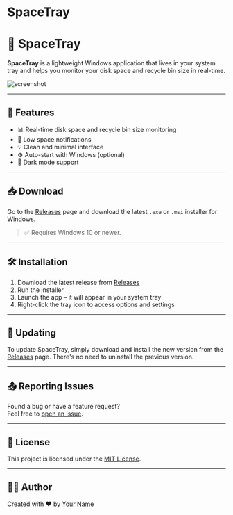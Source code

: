 # SpaceTray

# 🚀 SpaceTray

**SpaceTray** is a lightweight Windows application that lives in your system tray and helps you monitor your disk space and recycle bin size in real-time.

![screenshot]()

---

## 🧩 Features

- 📊 Real-time disk space and recycle bin size monitoring
- 🔔 Low space notifications
- 💡 Clean and minimal interface
- ⚙️ Auto-start with Windows (optional)
- 🌙 Dark mode support

---

## 📥 Download

Go to the [Releases](https://github.com/PlayBurg-Net/SpaceTray/releases) page and download the latest `.exe` or `.msi` installer for Windows.

> ✅ Requires Windows 10 or newer.

---

## 🛠 Installation

1. Download the latest release from [Releases](https://github.com/PlayBurg-Net/SpaceTray/releases)
2. Run the installer
3. Launch the app – it will appear in your system tray
4. Right-click the tray icon to access options and settings

---

## 🔄 Updating

To update SpaceTray, simply download and install the new version from the [Releases](https://github.com/PlayBurg-Net/SpaceTray/releases) page. There's no need to uninstall the previous version.

---

## 📤 Reporting Issues

Found a bug or have a feature request?  
Feel free to [open an issue](https://github.com/PlayBurg-Net/SpaceTray/issues).

---

## 📃 License

This project is licensed under the [MIT License](LICENSE).

---

## 👨‍💻 Author

Created with ❤️ by [Your Name](https://github.com/PlayBurg-Net)

